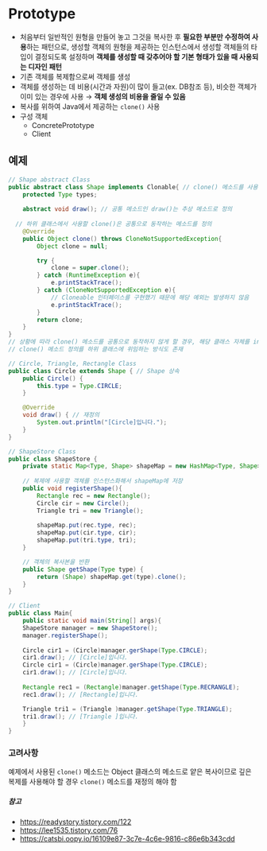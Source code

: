 # Prototype

- 처음부터 일반적인 원형을 만들어 놓고 그것을 복사한 후 **필요한 부분만 수정하여 사용**하는 패턴으로, 생성할 객체의 원형을 제공하는 인스턴스에서 생성할 객체들의 타입이 결정되도록 설정하며 **객체를 생성할 때 갖추어야 할 기본 형태가 있을 때 사용되는 디자인 패턴**
- 기존 객체를 복제함으로써 객체를 생성
- 객체를 생성하는 데 비용(시간과 자원)이 많이 들고(ex. DB참조 등), 비슷한 객체가 이미 있는 경우에 사용 → **객체 생성의 비용을 줄일 수 있음**
- 복사를 위하여 Java에서 제공하는 `clone()` 사용
- 구성 객체
    - ConcretePrototype
    - Client

## 예제

```java
// Shape abstract Class
public abstract class Shape implements Clonable{ // clone() 메소드를 사용하기 위해 Cloneable 인터페이스를 구현
	protected Type types;
	
	abstract void draw(); // 공통 메소드인 draw()는 추상 메소드로 정의
	
  // 하위 클래스에서 사용할 clone()은 공통으로 동작하는 메소드를 정의
	@Override
	public Object clone() throws CloneNotSupportedException{ 
		Object clone = null;

		try {
			clone = super.clone();
		} catch (RuntimeException e){
			e.printStackTrace();
		} catch (CloneNotSupportedException e){
			// Cloneable 인터페이스를 구현했기 때문에 해당 예외는 발생하지 않음
			e.printStackTrace();
		}
		return clone;
	}
}
// 상황에 따라 clone() 메소드를 공통으로 동작하지 않게 할 경우, 해당 클래스 자체를 interface로 선언 후
// clone() 메소드 정의를 하위 클래스에 위임하는 방식도 존재
```

```java
// Circle, Triangle, Rectangle Class
public class Circle extends Shape { // Shape 상속
	public Circle() {
		this.type = Type.CIRCLE;
	}

	@Override
	void draw() { // 재정의
		System.out.println("[Circle]입니다.");
	}
}
```

```java
// ShapeStore Class
public class ShapeStore {
	private static Map<Type, Shape> shapeMap = new HashMap<Type, Shape>();
	
	// 복제에 사용할 객체를 인스턴스화해서 shapeMap에 저장
	public void registerShape(){
		Rectangle rec = new Rectangle();
		Circle cir = new Circle();
		Triangle tri = new Triangle();
		
		shapeMap.put(rec.type, rec);
		shapeMap.put(cir.type, cir);
		shapeMap.put(tri.type, tri);
	}

	// 객체의 복사본을 반환
	public Shape getShape(Type type) {
		return (Shape) shapeMap.get(type).clone();
	}
}
```

```java
// Client
public class Main{
	public static void main(String[] args){
	ShapeStore manager = new ShapeStore();
	manager.registerShape();
	
	Circle cir1 = (Circle)manager.gerShape(Type.CIRCLE);
	cir1.draw(); // [Circle]입니다.
	Circle cir1 = (Circle)manager.gerShape(Type.CIRCLE);
	cir1.draw(); // [Circle]입니다.
	
	Rectangle rec1 = (Rectangle)manager.getShape(Type.RECRANGLE);
	rec1.draw(); // [Rectangle]입니다.

	Triangle tri1 = (Triangle )manager.getShape(Type.TRIANGLE);
	tri1.draw(); // [Triangle ]입니다.
	}
}
```

### 고려사항

예제에서 사용된 `clone()` 메소드는 Object 클래스의 메소드로 얕은 복사이므로 깊은 복제를 사용해야 할 경우 `clone()` 메소드를 재정의 해야 함

##### 참고
- https://readystory.tistory.com/122
- https://lee1535.tistory.com/76
- https://catsbi.oopy.io/16109e87-3c7e-4c6e-9816-c86e6b343cdd
